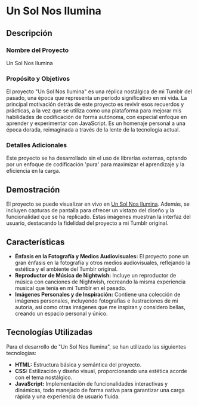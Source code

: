# Un Sol Nos Ilumina

## Descripción

### Nombre del Proyecto

Un Sol Nos Ilumina

### Propósito y Objetivos

El proyecto "Un Sol Nos Ilumina" es una réplica nostálgica de mi Tumblr del pasado, una época que representa un período significativo en mi vida. La principal motivación detrás de este proyecto es revivir esos recuerdos y prácticas, a la vez que se utiliza como una plataforma para mejorar mis habilidades de codificación de forma autónoma, con especial enfoque en aprender y experimentar con JavaScript. Es un homenaje personal a una época dorada, reimaginada a través de la lente de la tecnología actual.

### Detalles Adicionales

Este proyecto se ha desarrollado sin el uso de librerías externas, optando por un enfoque de codificación 'pura' para maximizar el aprendizaje y la eficiencia en la carga.

## Demostración

El proyecto se puede visualizar en vivo en [Un Sol Nos Ilumina](http://unsolnosilumina.cl). Además, se incluyen capturas de pantalla para ofrecer un vistazo del diseño y la funcionalidad que se ha replicado. Estas imágenes muestran la interfaz del usuario, destacando la fidelidad del proyecto a mi Tumblr original.

## Características

*   **Énfasis en la Fotografía y Medios Audiovisuales:** El proyecto pone un gran énfasis en la fotografía y otros medios audiovisuales, reflejando la estética y el ambiente del Tumblr original.
*   **Reproductor de Música de Nightwish:** Incluye un reproductor de música con canciones de Nightwish, recreando la misma experiencia musical que tenía en mi Tumblr en el pasado.
*   **Imágenes Personales y de Inspiración:** Contiene una colección de imágenes personales, incluyendo fotografías e ilustraciones de mi autoría, así como otras imágenes que me inspiran y considero bellas, creando un espacio personal y único.

## Tecnologías Utilizadas

Para el desarrollo de "Un Sol Nos Ilumina", se han utilizado las siguientes tecnologías:

*   **HTML:** Estructura básica y semántica del proyecto.
*   **CSS:** Estilización y diseño visual, proporcionando una estética acorde con el tema nostálgico.
*   **JavaScript:** Implementación de funcionalidades interactivas y dinámicas, todo manejado de forma nativa para garantizar una carga rápida y una experiencia de usuario fluida.
